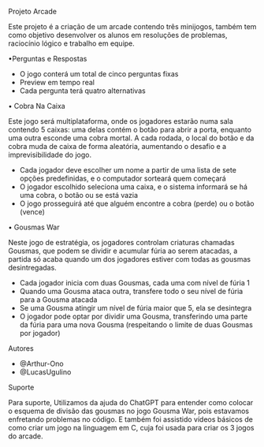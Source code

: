 
Projeto Arcade

Este projeto é a criação de um arcade contendo três minijogos, também tem como objetivo desenvolver os alunos em resoluções de problemas, raciocínio lógico e trabalho em equipe.

•Perguntas e Respostas
- O jogo conterá um total de cinco perguntas fixas
- Preview em tempo real
- Cada pergunta terá quatro alternativas

• Cobra Na Caixa

Este jogo será multiplataforma, onde os jogadores estarão numa sala contendo 5 caixas: uma delas
contém o botão para abrir a porta, enquanto uma outra esconde uma cobra
mortal. A cada rodada, o local do botão e da cobra muda de caixa de forma
aleatória, aumentando o desafio e a imprevisibilidade do jogo.
- Cada jogador deve escolher um nome a partir de uma lista de sete
opções predefinidas, e o computador sorteará quem começará
- O jogador escolhido seleciona uma caixa, e o sistema informará se há
uma cobra, o botão ou se está vazia
- O jogo prosseguirá até que alguém encontre a cobra (perde) ou o botão
(vence)

• Gousmas War

Neste jogo de estratégia, os jogadores controlam criaturas chamadas
Gousmas, que podem se dividir e acumular fúria ao serem atacadas, a partida só acaba quando um dos jogadores estiver com todas as gousmas desintregadas.
- Cada jogador inicia com duas Gousmas, cada uma com nível de fúria 1
- Quando uma Gousma ataca outra, transfere todo o seu nível de fúria
para a Gousma atacada
- Se uma Gousma atingir um nível de fúria maior que 5, ela se desintegra
- O jogador pode optar por dividir uma Gousma, transferindo uma parte da
fúria para uma nova Gousma (respeitando o limite de duas Gousmas por
jogador)

Autores
- @Arthur-Ono
- @LucasUgulino

Suporte

Para suporte, Utilizamos da ajuda do ChatGPT para entender como colocar o esquema de divisão das gousmas no jogo Gousma War, pois estavamos enfretando problemas no código.
E também foi assistido vídeos básicos de como criar um jogo na linguagem em C, cuja foi usada para criar os 3 jogos do arcade.
